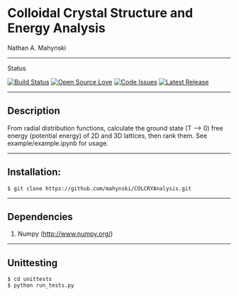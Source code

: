 # Colloidal Crystal Structure and Energy Analysis

Nathan A. Mahynski

---

Status

[![Build Status](https://travis-ci.org/mahynski/COLCRYAnalysis.svg?branch=master)](https://travis-ci.org/mahynski/COLCRYAnalysis) [![Open Source Love](https://badges.frapsoft.com/os/v2/open-source.svg?v=103)](https://github.com/ellerbrock/open-source-badge/) [![Code Issues](https://www.quantifiedcode.com/api/v1/project/3da8c6c93889458ba0906f118fd5f303/badge.svg)](https://www.quantifiedcode.com/app/project/3da8c6c93889458ba0906f118fd5f303) [![Latest Release](https://zenodo.org/badge/75902282.svg)](https://zenodo.org/badge/latestdoi/75902282)



---

## Description

From radial distribution functions, calculate the ground state (T --> 0) free energy (potential energy) of 2D and 3D lattices, then rank them. See example/example.ipynb for usage.

---

## Installation:

```
$ git clone https://github.com/mahynski/COLCRYAnalysis.git
```

---

## Dependencies

1. Numpy (http://www.numpy.org/)

---

## Unittesting

```
$ cd unittests
$ python run_tests.py
```
